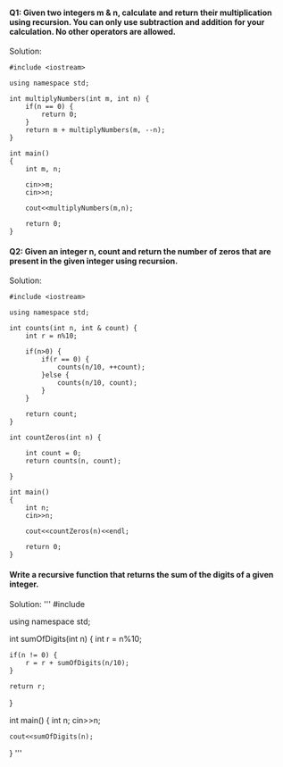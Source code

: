 #### Q1: Given two integers m & n, calculate and return their multiplication using recursion. You can only use subtraction and addition for your calculation. No other operators are allowed.
    
Solution: 
```
#include <iostream>

using namespace std;

int multiplyNumbers(int m, int n) {
    if(n == 0) {
        return 0;
    }
    return m + multiplyNumbers(m, --n);
}

int main()
{
    int m, n;
    
    cin>>m;
    cin>>n;
    
    cout<<multiplyNumbers(m,n);

    return 0;
}
```
#### Q2: Given an integer n, count and return the number of zeros that are present in the given integer using recursion.

Solution:
```
#include <iostream>

using namespace std;

int counts(int n, int & count) {
    int r = n%10;
    
    if(n>0) {
        if(r == 0) {
            counts(n/10, ++count);
        }else {
            counts(n/10, count);
        }
    }

    return count;
}

int countZeros(int n) {
    
    int count = 0;
    return counts(n, count);
    
}

int main()
{
    int n;
    cin>>n;
    
    cout<<countZeros(n)<<endl;

    return 0;
}
```
#### Write a recursive function that returns the sum of the digits of a given integer.

Solution: 
'''
#include <iostream>

using namespace std;

int sumOfDigits(int n) {
    int r = n%10;
    
    if(n != 0) {
        r = r + sumOfDigits(n/10);
    }
    
    return r;
}

int main()
{
    int n;
    cin>>n;
    
    cout<<sumOfDigits(n);
}
'''
